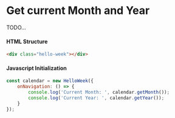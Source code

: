 # Get current Month and Year

TODO...

#### HTML Structure
```html
<div class="hello-week"></div>
```

#### Javascript Initialization
```js
const calendar = new HelloWeek({
    onNavigation: () => {
        console.log('Current Month: ', calendar.getMonth());
        console.log('Current Year: ', calendar.getYear());
    }
});
```
